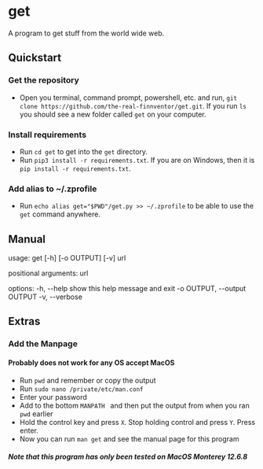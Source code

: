 # get

A program to get stuff from the world wide web.

## Quickstart

### Get the repository

-   Open you terminal, command prompt, powershell, etc. and run, `git clone https://github.com/the-real-finnventor/get.git`. If you run `ls` you should see a new folder called `get` on your computer.

### Install requirements

-   Run `cd get` to get into the `get` directory.
-   Run `pip3 install -r requirements.txt`. If you are on Windows, then it is `pip install -r requirements.txt`.

### Add alias to ~/.zprofile

-   Run `echo alias get="$PWD"/get.py >> ~/.zprofile` to be able to use the `get` command anywhere.

## Manual

usage: get [-h] [-o OUTPUT] [-v] url

positional arguments:
url

options:
-h, --help show this help message and exit
-o OUTPUT, --output OUTPUT
-v, --verbose

## Extras

### Add the Manpage

#### Probably does not work for any OS accept MacOS

-   Run `pwd` and remember or copy the output
-   Run `sudo nano /private/etc/man.conf`
-   Enter your password
-   Add to the bottom `MANPATH ` and then put the output from when you ran `pwd` earlier
-   Hold the control key and press `X`. Stop holding control and press `Y`. Press enter.
-   Now you can run `man get` and see the manual page for this program

##### Note that this program has only been tested on MacOS Monterey 12.6.8

